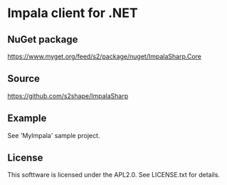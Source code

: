 # Impala client for .NET

## NuGet package

https://www.myget.org/feed/s2/package/nuget/ImpalaSharp.Core

## Source

https://github.com/s2shape/ImpalaSharp

## Example

See 'MyImpala' sample project.

## License

This softtware is licensed under the APL2.0.  See LICENSE.txt for details.

